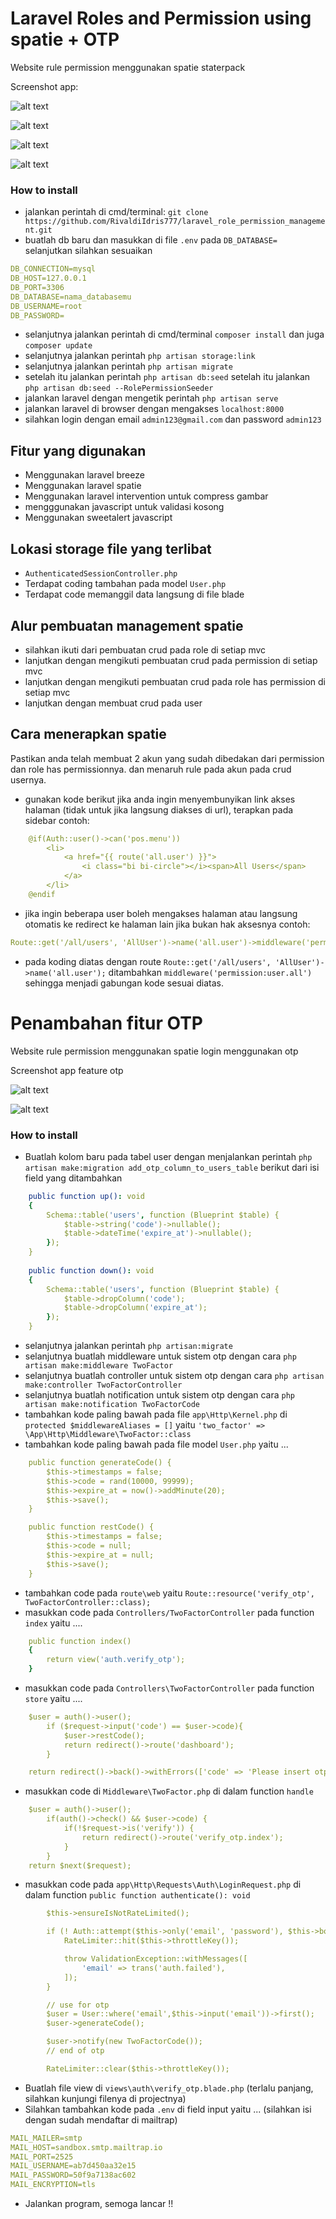 # Laravel Roles and Permission using spatie + OTP

Website rule permission menggunakan spatie staterpack

Screenshot app:

![alt text](https://github.com/RivaldiIdris777/laravel_role_permission_management/blob/main/public/upload/sc_app/login.png?raw=true)

![alt text](https://github.com/RivaldiIdris777/laravel_role_permission_management/blob/main/public/upload/sc_app/role.png?raw=true)

![alt text](https://github.com/RivaldiIdris777/laravel_role_permission_management/blob/main/public/upload/sc_app/permission.png?raw=true)

![alt text](https://github.com/RivaldiIdris777/laravel_role_permission_management/blob/main/public/upload/sc_app/role_has_permission.png?raw=true)


### How to install

- jalankan perintah di cmd/terminal: `git clone https://github.com/RivaldiIdris777/laravel_role_permission_management.git`
- buatlah db baru dan masukkan di file `.env` pada `DB_DATABASE=` selanjutkan silahkan sesuaikan
```yaml
DB_CONNECTION=mysql
DB_HOST=127.0.0.1
DB_PORT=3306
DB_DATABASE=nama_databasemu
DB_USERNAME=root
DB_PASSWORD=
```
- selanjutnya jalankan perintah di cmd/terminal `composer install` dan juga `composer update`
- selanjutnya jalankan perintah `php artisan storage:link`
- selanjutnya jalankan perintah `php artisan migrate`
- setelah itu jalankan perintah `php artisan db:seed` setelah itu jalankan `php artisan db:seed --RolePermissionSeeder`
- jalankan laravel dengan mengetik perintah `php artisan serve`
- jalankan laravel di browser dengan mengakses `localhost:8000`
- silahkan login dengan email `admin123@gmail.com` dan password `admin123`

## Fitur yang digunakan
- Menggunakan laravel breeze
- Menggunakan laravel spatie
- Menggunakan laravel intervention untuk compress gambar
- mengggunakan javascript untuk validasi kosong
- Menggunakan sweetalert javascript

## Lokasi storage file yang terlibat
- `AuthenticatedSessionController.php`
- Terdapat coding tambahan pada model `User.php`
- Terdapat code memanggil data langsung di file blade

## Alur pembuatan management spatie
- silahkan ikuti dari pembuatan crud pada role di setiap mvc
- lanjutkan dengan mengikuti pembuatan crud pada permission di setiap mvc
- lanjutkan dengan mengikuti pembuatan crud pada role has permission di setiap mvc
- lanjutkan dengan membuat crud pada user

## Cara menerapkan spatie
Pastikan anda telah membuat 2 akun yang sudah dibedakan dari permission dan role has permissionnya. dan menaruh rule pada akun pada crud usernya.
- gunakan kode berikut jika anda ingin menyembunyikan link akses halaman (tidak untuk jika langsung diakses di url), terapkan pada sidebar contoh:
```yaml
    @if(Auth::user()->can('pos.menu'))
        <li>
            <a href="{{ route('all.user') }}">
                <i class="bi bi-circle"></i><span>All Users</span>
            </a>
        </li>
    @endif
```
- jika ingin beberapa user boleh mengakses halaman atau langsung otomatis ke redirect ke halaman lain jika bukan hak aksesnya contoh:
```yaml
Route::get('/all/users', 'AllUser')->name('all.user')->middleware('permission:user.all');
```
- pada koding diatas dengan route `Route::get('/all/users', 'AllUser')->name('all.user');` ditambahkan `middleware('permission:user.all')` sehingga menjadi gabungan kode sesuai diatas.


# Penambahan fitur OTP

Website rule permission menggunakan spatie login menggunakan otp

Screenshot app feature otp

![alt text](https://github.com/RivaldiIdris777/laravel_role_permission_management/blob/feature_otp/public/upload/sc_app/otp_laravel.png?raw=true)

![alt text](https://github.com/RivaldiIdris777/laravel_role_permission_management/blob/feature_otp/public/upload/sc_app/mailtrapotp_laravel.png?raw=true)


### How to install

- Buatlah kolom baru pada tabel user dengan menjalankan perintah `php artisan make:migration add_otp_column_to_users_table` berikut dari isi field yang ditambahkan
```yaml
    public function up(): void
    {
        Schema::table('users', function (Blueprint $table) {
            $table->string('code')->nullable();
            $table->dateTime('expire_at')->nullable();
        });
    }
    
    public function down(): void
    {
        Schema::table('users', function (Blueprint $table) {
            $table->dropColumn('code');
            $table->dropColumn('expire_at');
        });
    }
```
- selanjutnya jalankan perintah `php artisan:migrate`
- selanjutnya buatlah middleware untuk sistem otp dengan cara `php artisan make:middleware TwoFactor`
- selanjutnya buatlah controller untuk sistem otp dengan cara `php artisan make:controller TwoFactorController`
- selanjutnya buatlah notification untuk sistem otp dengan cara `php artisan make:notification TwoFactorCode`
- tambahkan kode paling bawah pada file `app\Http\Kernel.php` di `protected $middlewareAliases = []` yaitu `'two_factor' => \App\Http\Middleware\TwoFactor::class`
- tambahkan kode paling bawah pada file model `User.php` yaitu ...
```yaml
    public function generateCode() {
        $this->timestamps = false;
        $this->code = rand(10000, 99999);
        $this->expire_at = now()->addMinute(20);
        $this->save();
    }

    public function restCode() {
        $this->timestamps = false;
        $this->code = null;
        $this->expire_at = null;
        $this->save();
    }
```
- tambahkan code pada `route\web` yaitu `Route::resource('verify_otp', TwoFactorController::class);`
- masukkan code pada `Controllers/TwoFactorController` pada function `index` yaitu ....
```yaml
    public function index()
    {
        return view('auth.verify_otp');
    }
```
- masukkan code pada `Controllers\TwoFactorController` pada function `store` yaitu ....
```yaml
    $user = auth()->user(); 
        if ($request->input('code') == $user->code){
            $user->restCode();
            return redirect()->route('dashboard');
        }

    return redirect()->back()->withErrors(['code' => 'Please insert otp field']);
```
- masukkan code di `Middleware\TwoFactor.php` di dalam function `handle`
```yaml
    $user = auth()->user();
        if(auth()->check() && $user->code) {
            if(!$request->is('verify')) {
                return redirect()->route('verify_otp.index');
            }
        }
    return $next($request);
```
- masukkan code pada `app\Http\Requests\Auth\LoginRequest.php` di dalam function `public function authenticate(): void`
```yaml
        $this->ensureIsNotRateLimited();

        if (! Auth::attempt($this->only('email', 'password'), $this->boolean('remember'))) {
            RateLimiter::hit($this->throttleKey());

            throw ValidationException::withMessages([
                'email' => trans('auth.failed'),
            ]);
        }

        // use for otp
        $user = User::where('email',$this->input('email'))->first();
        $user->generateCode();

        $user->notify(new TwoFactorCode());
        // end of otp

        RateLimiter::clear($this->throttleKey());
```
- Buatlah file view di `views\auth\verify_otp.blade.php` (terlalu panjang, silahkan kunjungi filenya di projectnya)
- Silahkan tambahkan kode pada `.env` di field input yaitu ... (silahkan isi dengan sudah mendaftar di mailtrap)
```yaml
MAIL_MAILER=smtp
MAIL_HOST=sandbox.smtp.mailtrap.io
MAIL_PORT=2525
MAIL_USERNAME=ab7d450aa32e15
MAIL_PASSWORD=50f9a7138ac602
MAIL_ENCRYPTION=tls
```
- Jalankan program, semoga lancar !!

